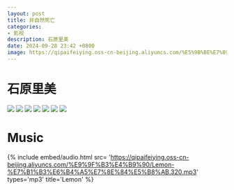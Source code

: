 ```yaml
---
layout: post
title: 非自然死亡
categories:
- 影视
description: 石原里美
date: 2024-09-28 23:42 +0800
image: https://qipaifeiying.oss-cn-beijing.aliyuncs.com/%E5%9B%BE%E7%89%87/202409282340968.png
---
```

# 石原里美
![](https://qipaifeiying.oss-cn-beijing.aliyuncs.com/%E5%9B%BE%E7%89%87/202409282341274.png)
![](https://qipaifeiying.oss-cn-beijing.aliyuncs.com/%E5%9B%BE%E7%89%87/202409282341826.png)
![](https://qipaifeiying.oss-cn-beijing.aliyuncs.com/%E5%9B%BE%E7%89%87/202409291550407.png)
![](https://qipaifeiying.oss-cn-beijing.aliyuncs.com/%E5%9B%BE%E7%89%87/202409291333919.png)
![](https://qipaifeiying.oss-cn-beijing.aliyuncs.com/%E5%9B%BE%E7%89%87/202409282341383.png)
![](https://qipaifeiying.oss-cn-beijing.aliyuncs.com/%E5%9B%BE%E7%89%87/202409282341227.png)
![](https://qipaifeiying.oss-cn-beijing.aliyuncs.com/%E5%9B%BE%E7%89%87/202409282341144.png)
# Music
{%
  include embed/audio.html
  src= 'https://qipaifeiying.oss-cn-beijing.aliyuncs.com/%E9%9F%B3%E4%B9%90/Lemon-%E7%B1%B3%E6%B4%A5%E7%8E%84%E5%B8%AB.320.mp3'
  types='mp3'
  title='Lemon'
%}
